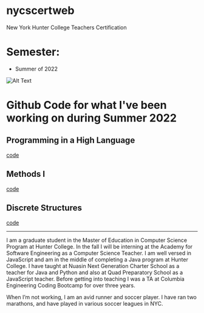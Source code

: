 # nycscertweb
New York Hunter College Teachers Certification 

# Semester: 
* Summer of 2022

![Alt Text](https://media.giphy.com/media/l0HlTy9x8FZo0XO1i/giphy.gif)

# Github Code for what I've been working on during Summer 2022

## Programming in a High Language 
[code](https://github.com/hunter-teacher-cert/cohort-3-summer-work-hfung8/tree/master/programming)

## Methods I
[code](https://github.com/hunter-teacher-cert/cohort-3-summer-work-hfung8/tree/master/methods)

## Discrete Structures
[code](https://github.com/hunter-teacher-cert/cohort-3-summer-work-hfung8/tree/2ec673c8ba8c2a508d58ff618396864bf71ee431/ds)

---
I am a graduate student in the Master of Education in Computer Science Program at Hunter College. In the fall I will be interning at the Academy for Software Engineering as a Computer Science Teacher. I am well versed in JavaScript and am in the middle of completing a Java program at Hunter College. I have taught at Nuasin Next Generation Charter School as a teacher for Java and Python and also at Quad Preparatory School as a JavaScript teacher. Before getting into teaching I was a TA at Columbia Engineering Coding Bootcamp for over three years. 

When I’m not working, I am an avid runner and soccer player. I have ran two marathons, and have played in various soccer leagues in NYC.





